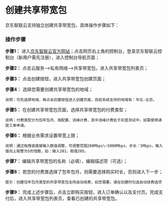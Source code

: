 # 创建共享带宽包

京东智联云支持独立创建共享带宽包，具体操作步骤如下：

### 操作步骤

**步骤1：** 进入[京东智联云官方网站](https://www.jdcloud.com/)；点击网页右上角的控制台，登录京东智联云控制台（新用户需先注册），进入控制台导航页面；

**步骤2：** 点击云服务-->私有网络-->共享带宽包，进入共享带宽包列表页；

**步骤3：** 点击创建按钮，进入共享带宽包创建页面；

**步骤4：** 选择您需要创建共享带宽包的地域；
```
说明：可先选择地域，再点击创建按钮进入创建页面，目前系统支持的地域有：华北-北京。
```
**步骤5：** 在创建共享带宽包页面，选择共享带宽包的付费类型； 
```
说明：付费类型分为包年包月、按配置、消峰计费，其中消峰计费处于灰度测试中，如需使用请提工单申请。
```

**步骤6：** 根据业务需求设置带宽上限；
```
说明：通过拖拽或直接输入数值调整，可调整范围200Mbps\~5000Mbps，步长：5Mbps，输入值向上取整为5的倍数，如：输入201，取值205。
```
**步骤7：** 编辑共享带宽包的名称（必填），编辑描述项（可选）；

**步骤8：** 若您的付费类选择了包年包月，则需要选择购买时长，否则进入下一步；
```
提示：创建包年包月类型的共享带宽包支持自动续费，如您需要，请在创建时勾选自动续费选项
```

**步骤9：** 完成上述步骤后，点击立即购买按钮，进入订单确认以及支付页。完成支付后，进入共享带宽包列表页，查看已创建的共享带宽包。
